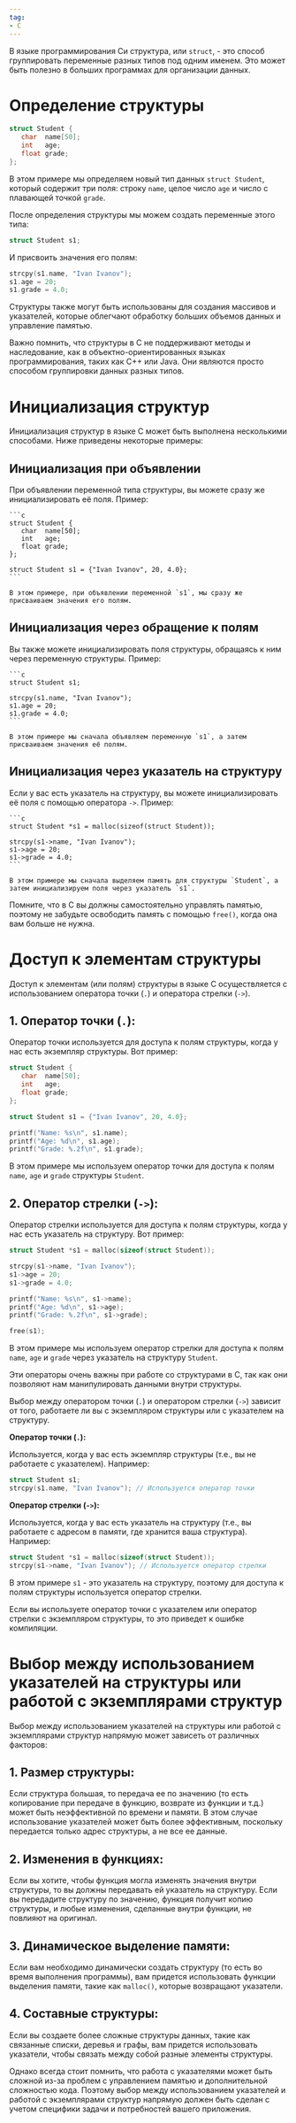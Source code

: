 ```yaml
---
tag:
- C
---
```

В языке программирования Си структура, или `struct`, - это способ группировать переменные разных типов под одним именем. Это может быть полезно в больших программах для организации данных. 

Определение структуры
===

```c
struct Student {
   char  name[50];
   int   age;
   float grade;
};
```

В этом примере мы определяем новый тип данных `struct Student`, который содержит три поля: строку `name`, целое число `age` и число с плавающей точкой `grade`. 

После определения структуры мы можем создать переменные этого типа:

```c
struct Student s1;
```

И присвоить значения его полям:

```c
strcpy(s1.name, "Ivan Ivanov");
s1.age = 20;
s1.grade = 4.0;
```

Структуры также могут быть использованы для создания массивов и указателей, которые облегчают обработку больших объемов данных и управление памятью.

Важно помнить, что структуры в C не поддерживают методы и наследование, как в объектно-ориентированных языках программирования, таких как C++ или Java. Они являются просто способом группировки данных разных типов.

Инициализация структур
===

Инициализация структур в языке C может быть выполнена несколькими способами. Ниже приведены некоторые примеры:

Инициализация при объявлении
---


   При объявлении переменной типа структуры, вы можете сразу же инициализировать её поля. Пример:

    ```c
    struct Student {
       char  name[50];
       int   age;
       float grade;
    };

    struct Student s1 = {"Ivan Ivanov", 20, 4.0};
    ```

    В этом примере, при объявлении переменной `s1`, мы сразу же присваиваем значения его полям.

Инициализация через обращение к полям
---

   Вы также можете инициализировать поля структуры, обращаясь к ним через переменную структуры. Пример:

    ```c
    struct Student s1;

    strcpy(s1.name, "Ivan Ivanov");
    s1.age = 20;
    s1.grade = 4.0;
    ```

    В этом примере мы сначала объявляем переменную `s1`, а затем присваиваем значения её полям.

Инициализация через указатель на структуру
---

   Если у вас есть указатель на структуру, вы можете инициализировать её поля с помощью оператора `->`. Пример:

    ```c
    struct Student *s1 = malloc(sizeof(struct Student));

    strcpy(s1->name, "Ivan Ivanov");
    s1->age = 20;
    s1->grade = 4.0;
    ```

    В этом примере мы сначала выделяем память для структуры `Student`, а затем инициализируем поля через указатель `s1`.

Помните, что в C вы должны самостоятельно управлять памятью, поэтому не забудьте освободить память с помощью `free()`, когда она вам больше не нужна.

Доступ к элементам структуры
===

Доступ к элементам (или полям) структуры в языке C осуществляется с использованием оператора точки (`.`) и оператора стрелки (`->`).

**1. Оператор точки (`.`):**
---

Оператор точки используется для доступа к полям структуры, когда у нас есть экземпляр структуры. Вот пример:

```c
struct Student {
   char  name[50];
   int   age;
   float grade;
};

struct Student s1 = {"Ivan Ivanov", 20, 4.0};

printf("Name: %s\n", s1.name);
printf("Age: %d\n", s1.age);
printf("Grade: %.2f\n", s1.grade);
```

В этом примере мы используем оператор точки для доступа к полям `name`, `age` и `grade` структуры `Student`.

**2. Оператор стрелки (`->`):**
---

Оператор стрелки используется для доступа к полям структуры, когда у нас есть указатель на структуру. Вот пример:

```c
struct Student *s1 = malloc(sizeof(struct Student));

strcpy(s1->name, "Ivan Ivanov");
s1->age = 20;
s1->grade = 4.0;

printf("Name: %s\n", s1->name);
printf("Age: %d\n", s1->age);
printf("Grade: %.2f\n", s1->grade);

free(s1);
```

В этом примере мы используем оператор стрелки для доступа к полям `name`, `age` и `grade` через указатель на структуру `Student`.

Эти операторы очень важны при работе со структурами в C, так как они позволяют нам манипулировать данными внутри структуры.

Выбор между оператором точки (`.`) и оператором стрелки (`->`) зависит от того, работаете ли вы с экземпляром структуры или с указателем на структуру.

**Оператор точки (`.`):** 

Используется, когда у вас есть экземпляр структуры (т.е., вы не работаете с указателем). Например:

```c
struct Student s1;
strcpy(s1.name, "Ivan Ivanov"); // Используется оператор точки
```

**Оператор стрелки (`->`):** 

Используется, когда у вас есть указатель на структуру (т.е., вы работаете с адресом в памяти, где хранится ваша структура). Например:

```c
struct Student *s1 = malloc(sizeof(struct Student));
strcpy(s1->name, "Ivan Ivanov"); // Используется оператор стрелки
```

В этом примере `s1` - это указатель на структуру, поэтому для доступа к полям структуры используется оператор стрелки.

Если вы используете оператор точки с указателем или оператор стрелки с экземпляром структуры, то это приведет к ошибке компиляции.

Выбор между использованием указателей на структуры или работой с экземплярами структур
===

Выбор между использованием указателей на структуры или работой с экземплярами структур напрямую может зависеть от различных факторов:

**1. Размер структуры:**
---
Если структура большая, то передача ее по значению (то есть копирование при передаче в функцию, возврате из функции и т.д.) может быть неэффективной по времени и памяти. В этом случае использование указателей может быть более эффективным, поскольку передается только адрес структуры, а не все ее данные.

**2. Изменения в функциях:**
---
Если вы хотите, чтобы функция могла изменять значения внутри структуры, то вы должны передавать ей указатель на структуру. Если вы передадите структуру по значению, функция получит копию структуры, и любые изменения, сделанные внутри функции, не повлияют на оригинал.

**3. Динамическое выделение памяти:**
---
Если вам необходимо динамически создать структуру (то есть во время выполнения программы), вам придется использовать функции выделения памяти, такие как `malloc()`, которые возвращают указатели.

**4. Составные структуры:**
---
Если вы создаете более сложные структуры данных, такие как связанные списки, деревья и графы, вам придется использовать указатели, чтобы связать между собой разные элементы структуры.

Однако всегда стоит помнить, что работа с указателями может быть сложной из-за проблем с управлением памятью и дополнительной сложностью кода. Поэтому выбор между использованием указателей и работой с экземплярами структур напрямую должен быть сделан с учетом специфики задачи и потребностей вашего приложения.
